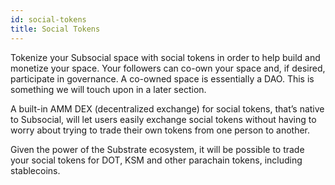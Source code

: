 ```yaml
---
id: social-tokens
title: Social Tokens
---
```


Tokenize your Subsocial space with social tokens in order to help build and monetize your
space. Your followers can co-own your space and, if desired, participate in governance. A
co-owned space is essentially a DAO. This is something we will touch upon in a later section.

A built-in AMM DEX (decentralized exchange) for social tokens, that’s native to Subsocial, will let users easily exchange
social tokens without having to worry about trying to trade their own tokens from one person to
another.

Given the power of the Substrate ecosystem, it will be possible to trade your social tokens for DOT, KSM and
other parachain tokens, including stablecoins.
